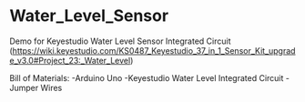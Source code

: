 # Water_Level_Sensor
Demo for Keyestudio Water Level Sensor Integrated Circuit (https://wiki.keyestudio.com/KS0487_Keyestudio_37_in_1_Sensor_Kit_upgrade_v3.0#Project_23:_Water_Level)

Bill of Materials:
-Arduino Uno
-Keyestudio Water Level Integrated Circuit
-Jumper Wires
